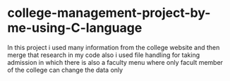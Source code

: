 # college-management-project-by-me-using-C-language
In this project i used many information from the college website and then merge that research in my code also i used file handling for taking admission in which there is also a faculty menu where only facult member of the college can change the data only
